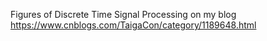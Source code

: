 Figures of Discrete Time Signal Processing on my blog https://www.cnblogs.com/TaigaCon/category/1189648.html
